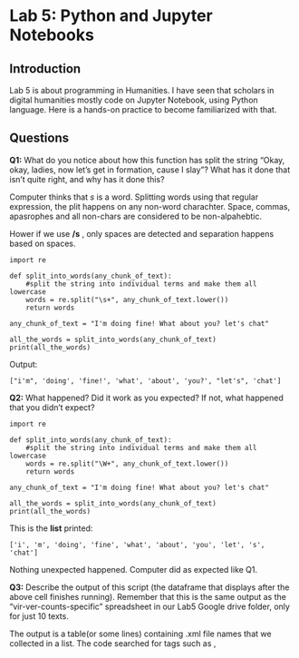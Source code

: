 # Lab 5: Python and Jupyter Notebooks
## Introduction

Lab 5 is about programming in Humanities. I have seen that scholars in digital humanities mostly code on Jupyter Notebook, using Python language. Here is a hands-on practice to become familiarized with that.

## Questions
**Q1:** What do you notice about how this function has split the string “Okay, okay, ladies, now let’s get in formation, cause I slay”? What has it done that isn’t quite right, and why has it done this? 

Computer thinks that *s* is a word. 
Splitting words using that regular expression, the plit happens on any non-word charachter. 
Space, commas, apasrophes and all non-chars are considered to be non-alpahebtic.

Hower if we use **/s** , only spaces are detected and separation happens based on spaces.
```
import re

def split_into_words(any_chunk_of_text):
    #split the string into individual terms and make them all lowercase
    words = re.split("\s+", any_chunk_of_text.lower())
    return words 

any_chunk_of_text = "I'm doing fine! What about you? let's chat"

all_the_words = split_into_words(any_chunk_of_text)
print(all_the_words)
```

Output:
```
["i'm", 'doing', 'fine!', 'what', 'about', 'you?', "let's", 'chat']
```
**Q2:** What happened? Did it work as you expected? If not, what happened that you didn’t expect? 

```
import re

def split_into_words(any_chunk_of_text):
    #split the string into individual terms and make them all lowercase
    words = re.split("\W+", any_chunk_of_text.lower())
    return words 

any_chunk_of_text = "I'm doing fine! What about you? let's chat"

all_the_words = split_into_words(any_chunk_of_text)
print(all_the_words)
```

This is the **list** printed:
```
['i', 'm', 'doing', 'fine', 'what', 'about', 'you', 'let', 's', 'chat']
```
Nothing unexpected happened. Computer did as expected like Q1.


**Q3:** Describe the output of this script (the dataframe that displays after the above cell finishes running). Remember that this is the same output as the “vir-ver-counts-specific” spreadsheet in our Lab5 Google drive folder, only for just 10 texts.

The output is a table(or some lines) containing .xml file names that we collected in a list. The code searched for tags such as <author>, <title> and <dates>, formatted them, and matched the information together so we could see each in one row. The point of the code, besides cleaning the data, so we can match and do the counting possible, such as done in the "date format" part of the code, for example, was to actually count the *virtu and *vertu words. So those two final columns, including the count of the targeted words, are why we did all this! 

**Q4:** Look at the below lines from the compare_counts_specific function above. These lines use regular expressions to do something to the value of the <date> field in an xml file (if the contents of the <date> field meet certain conditions, that is). What are these lines doing? 
    
    
    if re.search(r'^20', date):
    
    date = re.sub('20', '', date)

    
  
 To the secondary question of how to know what a caret does, I can say that we can refer to *re* library [here](https://docs.python.org/3/library/re.html):   
    
     
    
> (Caret.)^ *Matches the start of the string, and in MULTILINE mode also matches immediately after each newline*.  
    
 
We have already grabbed the value of date by the line below in the previous code:
    
```
    date = date.get_text()
```    
    
 Searching among dates, any date beginning with 20 (example: 20XY) is found and is substituted with nothing, meaning it has been removed. If the command is doing so, I assume this: removing all dates with this format: 20XY. 

I was not very familiar with EEBO up to this point. After going through the website, I noticed that this information is all relevant to early English books, meaning definitely before 2000! (1475 through to 1700)[^1]. I speculate that these dates might be the uploading dates.[^2] So the code is doing all of us a favor and removing all uploading dates because, as the code explanation says, in this context, we might lose some actual publishing dates (meaning not having them at the beginning at all), and this must be all right in this case due to the research question. Plus,  uploading dates seemingly does not matter much. All in all, cleaning dates was proved to be very tough here in this case.

    
## Reflections & Discussions
- Discuss your experience exploring Python in this week’s lab in relation to at least one of our readings assigned for this week (week 6). This discussion should be specific but it needn’t be long (i.e., 2-4 paragraphs).
    
   
   I believe Schmidt's piece and the coinage of *transformations* is the theme word of this session. I ALWAYS wondered what humanists who can code can do in the field, and do they really need to know how to code? More importantly, can people with coding skills from CS do what humanists aim to do in the DH field? The answer seems to be more clear now. I assume not! Humanists are needed to be there because they know the text, its history, and all about it. The data we're dealing with is sensitive. You can try to explain to a coder what you want, but you need to know the appropriate language; first and second, the coder needs to be familiar with the materials, quite as much as you do! This hasn't been easy and always convenient? That's where DH comes in. That's why humanists need to understand the codes, even if they can't write them very efficiently. Even if they can't create clean, fast codes, they need to know the language* and the very essence of an *algorithm* to be able to play with their materials!
    
    When I was reading the long code of this lab, I was not focused on how to create it later (which was the main point in engineering and coding classes). Instead, for the very first time, I tried to track the variables and what was happening to them. Comments were helpful and trustworthy. I knew that Dr. Thomas had written them, and she's the writer of the codes herself, too. (it's important that you can understand the comments and trust them!) I liked this lab the most because, together with the readings, it gave me a realistic idea of how coding is in the world of humanities: it's project-based. Your project demands it, and you go learn it! You need to know this language, having reading comprehension, not necessarily writing comprehension skills!
     
## Dataset for Lab 6
[Trump Twitter Archive](https://www.thetrumparchive.com/) 
    
    
[^1]:EEBO: [About the texts](https://textcreationpartnership.org/tcp-texts/eebo-tcp-early-english-books-online/#)
[^2]: "*From 2000-2009, Phase I successfully converted 25,000+ selected texts from the Early English Books Online corpus.*" from EEBO: [About the texts](https://textcreationpartnership.org/tcp-texts/eebo-tcp-early-english-books-online/#)
